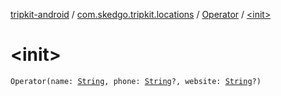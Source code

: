 [tripkit-android](../../index.md) / [com.skedgo.tripkit.locations](../index.md) / [Operator](index.md) / [&lt;init&gt;](./-init-.md)

# &lt;init&gt;

`Operator(name: `[`String`](https://kotlinlang.org/api/latest/jvm/stdlib/kotlin/-string/index.html)`, phone: `[`String`](https://kotlinlang.org/api/latest/jvm/stdlib/kotlin/-string/index.html)`?, website: `[`String`](https://kotlinlang.org/api/latest/jvm/stdlib/kotlin/-string/index.html)`?)`